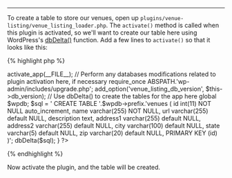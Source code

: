 ---
To create a table to store our venues, open up `plugins/venue-listing/venue_listing_loader.php`.  The `activate()` method is called when this plugin is activated, so we'll want to create our table here using WordPress's [dbDelta()](http://codex.wordpress.org/Creating_Tables_with_Plugins#Creating_or_Updating_the_Table) function.  Add a few lines to `activate()` so that it looks like this:

{% highlight php %}
<?php
function activate() {

  // This call needs to be made to activate this app within WP MVC
  
  $this->activate_app(__FILE__);
  
  // Perform any databases modifications related to plugin activation here, if necessary

  require_once ABSPATH.'wp-admin/includes/upgrade.php';

  add_option('venue_listing_db_version', $this->db_version);
  
  // Use dbDelta() to create the tables for the app here
  
  global $wpdb;
  $sql = '
    CREATE TABLE '.$wpdb->prefix.'venues (
      id int(11) NOT NULL auto_increment,
      name varchar(255) NOT NULL,
      url varchar(255) default NULL,
      description text,
      address1 varchar(255) default NULL,
      address2 varchar(255) default NULL,
      city varchar(100) default NULL,
      state varchar(5) default NULL,
      zip varchar(20) default NULL,
      PRIMARY KEY  (id)
    )';
  dbDelta($sql);
  
}
?>
{% endhighlight %}

Now activate the plugin, and the table will be created.